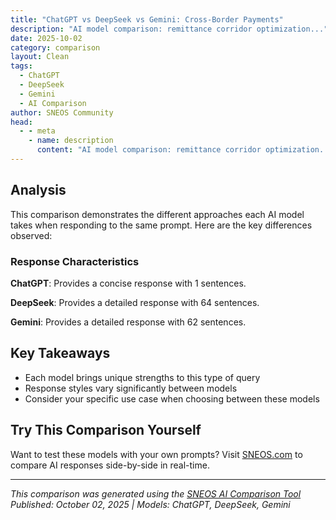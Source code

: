 ```yaml
---
title: "ChatGPT vs DeepSeek vs Gemini: Cross-Border Payments"
description: "AI model comparison: remittance corridor optimization..."
date: 2025-10-02
category: comparison
layout: Clean
tags:
  - ChatGPT
  - DeepSeek
  - Gemini
  - AI Comparison
author: SNEOS Community
head:
  - - meta
    - name: description
      content: "AI model comparison: remittance corridor optimization..."
---
```


<ChatComparison
  title="ChatGPT vs DeepSeek vs Gemini: Cross-Border Payments"
  prompt="remittance corridor optimization"
  :responses='{
    "ChatGPT": "Error calling OpenAI API.",
    "DeepSeek": "Of course. This is a fantastic and complex topic at the intersection of finance, technology, and development economics.\n\n**Remittance Corridor Optimization** is the systematic process of analyzing, improving, and managing the flow of money (remittances) between a specific sending country and a specific receiving country to make it **cheaper, faster, more accessible, transparent, and secure.**\n\nThink of it as a \u0022supply chain\u0022 for money, where the goal is to remove bottlenecks, reduce costs, and improve the end-user experience.\n\n---\n\n### The Core Problem: Why Optimization is Needed\n\nGlobally, remittances are a lifeline for millions, often exceeding foreign direct investment in low and middle-income countries. However, the system is plagued by inefficiencies:\n\n*   **High Costs:** The global average cost to send $200 is still around 6.2% (as of late 2023), far above the UN\u0027s Sustainable Development Goal target of 3%. Some corridors are much more expensive.\n*   **Slow Speed:** Traditional bank transfers can take several days.\n*   **Lack of Transparency:** Hidden fees and unclear exchange rates.\n*   **Limited Access:** Senders and receivers in rural areas may lack access to formal financial services.\n*   **Regulatory Hurdles:** Compliance with Anti-Money Laundering (AML) and Counter-Financing of Terrorism (CFT) rules can be complex and slow down innovation.\n\n---\n\n### Key Levers for Optimizing a Corridor\n\nOptimization requires a multi-pronged approach targeting different parts of the ecosystem.\n\n#### 1. Cost Reduction\nThis is the most critical metric for most users.\n*   **Increasing Competition:** Encouraging new players (especially digital FinTechs and Mobile Money operators) to challenge incumbent money transfer operators (MTOs) and banks.\n*   **Promoting Price Transparency:** Mandating clear disclosure of all fees and the exchange rate upfront, allowing users to compare services easily.\n*   **Infrastructure Efficiency:** Using blockchain/DLT (Distributed Ledger Technology) or more efficient payment rails to lower settlement costs between financial institutions.\n\n#### 2. Speed and Efficiency\n*   **Digitalization:** Shifting from cash-based to account-based or wallet-based transfers, which are near-instantaneous.\n*   **Real-Time Gross Settlement (RTGS) Systems:** Linking the domestic RTGS systems of the two countries to enable faster interbank settlements.\n*   **Automated Compliance:** Using AI and RegTech to streamline AML/CFT checks, reducing manual review times.\n\n#### 3. Accessibility and Financial Inclusion\n*   **Mobile Money Integration:** Partnering with telecom companies to allow senders to transfer directly to a mobile wallet in the recipient\u0027s country (e.g., Send from the USA to a M-Pesa wallet in Kenya).\n*   **Agent Network Expansion:** Expanding the network of cash-in/cash-out points in remote areas.\n*   **User-Centric Design:** Developing simple apps and interfaces in local languages for low-literacy users.\n\n#### 4. Regulatory and Policy Environment\n*   **Harmonizing Regulations:** Aligning AML/CFT and KYC (Know Your Customer) requirements between the two countries to reduce duplication and friction.\n*   **Supporting Interoperability:** Ensuring that different payment systems (e.g., one bank\u0027s app, another\u0027s mobile wallet) can \u0022talk\u0022 to each other.\n*   **Data Protection Laws:** Establishing clear data privacy rules that build user trust without stifling innovation.\n\n#### 5. Transparency and User Empowerment\n*   **Comparison Tools:** Supporting independent websites and apps (e.g., The World Bank\u0027s Remittance Prices Worldwide portal) that allow users to compare costs and services.\n*   **Clear Disclosures:** Enforcing regulations that require a \u0022Total Cost to the User\u0022 disclosure, including all fees and the exchange rate margin.\n\n---\n\n### A Practical Framework for Optimization\n\nHere is a step-by-step approach to optimizing a specific corridor:\n\n1.  **Corridor Diagnosis:**\n    *   **Map the Ecosystem:** Identify all key players: banks, MTOs (Western Union, MoneyGram), FinTechs (Wise, Remitly), Mobile Money operators, telecoms, regulators, and aggregators.\n    *   **Analyze the Data:** Gather data on volume, average transaction size, pricing, speed, and primary channels (cash-to-cash, digital-to-cash, etc.).\n    *   **Identify Pain Points:** Conduct user surveys to understand the biggest frustrations for senders and receivers.\n\n2.  **Stakeholder Engagement:**\n    *   Form a working group with representatives from central banks, financial service providers, and consumer advocacy groups from **both** countries.\n\n3.  **Develop an Action Plan:**\n    *   Based on the diagnosis, prioritize initiatives. For example:\n        *   *If the problem is cost:* Focus on promoting digital competitors and price transparency.\n        *   *If the problem is access:* Focus on expanding mobile money and agent networks.\n        *   *If the problem is slow settlements:* Focus on linking national payment systems.\n\n4.  **Implementation and Monitoring:**\n    *   Execute the plan, pilot new solutions, and closely track KPIs like average cost, transfer time, and digital adoption rates.\n\n---\n\n### Real-World Examples of Successful Optimization\n\n*   **Kenya -\u003E Uganda Corridor:** The deep integration of M-Pesa (Kenya) and MTN Mobile Money (Uganda) has created a highly efficient, low-cost, and fast digital corridor.\n*   **UK -\u003E Poland Corridor:** High competition between traditional MTOs and digital-only FinTechs like Wise and Revolut has driven costs down and improved service quality.\n*   **USA -\u003E Mexico Corridor:** Once dominated by cash, it\u0027s now seeing a surge in account-based and digital wallet transfers, driven by apps like Remitly and Viamericas, which offer lower fees and faster service.\n\n---\n\n### The Role of Technology in Optimization\n\n*   **Blockchain/DLT:** Can create a direct, transparent, and near-instantaneous settlement layer between institutions, bypassing correspondent banks.\n*   **APIs (Application Programming Interfaces):** Allow different financial systems to connect seamlessly. For example, a FinTech app can use an API to verify a recipient\u0027s bank account instantly.\n*   **AI \u0026 Machine Learning:** Used for fraud detection, risk assessment, and automating compliance, reducing costs and transfer times.\n*   **Big Data Analytics:** Helps providers understand user behavior to design better products and identify inefficiencies in the corridor.\n\n### Conclusion\n\n**Remittance corridor optimization is not a one-time project but a continuous process of improvement.** It requires collaboration between the public and private sectors in both the sending and receiving countries. The ultimate goal is to transform remittances from a costly necessity into an efficient, empowering financial tool that drives economic development and improves the lives of millions.",
    "Gemini": "Remittance corridor optimization is the process of improving the efficiency and cost-effectiveness of money transfers between two specific countries or regions. This involves minimizing the cost of sending and receiving money, reducing transfer times, and enhancing the overall user experience. Here\u0027s a breakdown of key areas and strategies for optimization:\n\n**1. Understanding the Remittance Corridor:**\n\n*   **Volume and Flow:**  Analyzing the amount of money moving between the sender and receiver countries.\n*   **Sender and Receiver Demographics:** Understanding the profiles of those sending and receiving money (income levels, locations, tech literacy).\n*   **Current Costs and Fees:**  Identifying all costs associated with transfers (transaction fees, exchange rates, receiving fees).\n*   **Transfer Methods Used:** Determining the prevalent methods (banks, money transfer operators (MTOs), mobile money, online platforms).\n*   **Regulations:**  Navigating the legal and regulatory landscape in both countries (KYC/AML requirements, reporting obligations, licensing).\n*   **Competition:**  Analyzing the competitive landscape of service providers in the corridor.\n*   **Infrastructure:** Assessing the availability of banking infrastructure, internet access, and mobile phone penetration in both countries.\n*   **Barriers to Entry:** Understanding the challenges new entrants face when trying to offer remittance services.\n\n**2. Key Strategies for Optimization:**\n\n*   **Reducing Transaction Costs:**\n    *   **Negotiate Better Exchange Rates:**  Work with financial institutions to secure favorable exchange rates, leveraging bulk transactions or establishing partnerships.\n    *   **Minimize Fees:**  Reduce or eliminate hidden fees, explore partnerships to lower transfer fees, and offer competitive pricing compared to other providers.  Transparency is crucial here.\n    *   **Explore Blockchain and Cryptocurrency Solutions:**  These technologies can potentially bypass traditional banking systems, reducing transaction fees and settlement times. (However, regulatory compliance and volatility are key concerns.)\n    *   **Leverage Technology for Lower Overheads:**  Online and mobile platforms can significantly reduce operational costs compared to brick-and-mortar locations.\n*   **Increasing Speed and Efficiency:**\n    *   **Faster Settlement Times:**  Implement technologies and processes that expedite settlement times.  For example, direct integration with recipient banks can reduce delays.\n    *   **Automated Processes:**  Automate KYC/AML processes, payment processing, and reporting to improve efficiency.\n    *   **Real-Time Tracking:**  Provide senders and receivers with real-time tracking of their transactions.\n    *   **Multiple Payment Options:** Offer various sending and receiving options (e.g., bank transfer, mobile wallet, cash pickup) to cater to different preferences and infrastructure availability.\n*   **Enhancing Accessibility and Convenience:**\n    *   **Wider Network of Agents:**  Expand the network of agents and branches, especially in underserved areas.\n    *   **Mobile and Online Platforms:**  Develop user-friendly mobile apps and online platforms that allow senders to easily initiate transfers from anywhere.\n    *   **Multilingual Support:**  Provide customer support in the languages spoken by the sender and receiver communities.\n    *   **Simplified Processes:**  Streamline the transfer process, making it easy to understand and navigate.\n    *   **Integration with Existing Services:** Partner with retailers, telecom companies, or other businesses to offer remittance services as part of a broader package.\n*   **Improving Transparency and Trust:**\n    *   **Clear Fee Disclosure:**  Clearly display all fees and exchange rates upfront before the transaction is initiated.\n    *   **Secure Transactions:**  Implement robust security measures to protect against fraud and data breaches.\n    *   **Reliable Customer Support:**  Provide responsive and helpful customer support to address any issues or concerns.\n    *   **Building Trust through Brand Reputation:** Establish a positive brand reputation by providing reliable and transparent services.\n*   **Addressing Regulatory Compliance:**\n    *   **Robust KYC/AML Procedures:**  Implement thorough Know Your Customer (KYC) and Anti-Money Laundering (AML) procedures to comply with regulations in both countries.\n    *   **Staying Up-to-Date with Regulations:**  Continuously monitor and adapt to changes in regulatory requirements.\n    *   **Collaboration with Regulators:**  Engage in open communication with regulators to ensure compliance and address any concerns.\n*   **Financial Literacy and Education:**\n    *   **Educate Senders and Receivers:** Provide financial literacy programs to help senders and receivers make informed decisions about remittances.\n    *   **Promote Formal Channels:** Encourage the use of formal remittance channels by highlighting the benefits of security, transparency, and access to financial services.\n\n**3. Technology\u0027s Role:**\n\n*   **Digital Wallets:** Provide convenient and secure storage and transfer of funds.\n*   **Mobile Money:** Facilitate remittances in areas with high mobile phone penetration.\n*   **APIs (Application Programming Interfaces):** Enable seamless integration with other financial institutions and platforms.\n*   **AI (Artificial Intelligence):** Improve fraud detection, KYC/AML compliance, and customer service.\n*   **Blockchain:** Potential for faster, cheaper, and more transparent transactions, but requires careful consideration of regulatory compliance and volatility.\n\n**4. Measuring Success:**\n\n*   **Tracking Key Performance Indicators (KPIs):**\n    *   **Transaction Volume:**  Total amount of money transferred.\n    *   **Transaction Value:**  Average amount per transaction.\n    *   **Cost per Transaction:**  The total cost associated with each transfer.\n    *   **Transfer Time:**  The time it takes for money to reach the recipient.\n    *   **Customer Satisfaction:**  Feedback from senders and receivers.\n    *   **Market Share:**  The company\u0027s share of the remittance market in the corridor.\n*   **Regularly Evaluate and Adjust Strategies:**  Based on performance data, adjust strategies to further optimize the remittance corridor.\n\n**5. Challenges and Considerations:**\n\n*   **Regulatory Uncertainty:**  Rapid changes in regulations can create challenges for remittance providers.\n*   **Competition:**  The remittance market is highly competitive, requiring providers to constantly innovate and improve their services.\n*   **Financial Inclusion:**  Reaching unbanked and underbanked populations can be challenging.\n*   **Fraud and Security Risks:**  Remittance providers must be vigilant about protecting against fraud and security breaches.\n*   **Exchange Rate Volatility:** Fluctuations in exchange rates can impact the value of remittances.\n*   **Infrastructure Limitations:**  Lack of access to banking infrastructure and internet connectivity in some areas can hinder the adoption of digital remittance services.\n\n**In conclusion, optimizing a remittance corridor requires a comprehensive approach that considers the specific needs and challenges of both sender and receiver countries. By focusing on reducing costs, increasing speed, enhancing accessibility, improving transparency, and ensuring regulatory compliance, remittance providers can make it easier and more affordable for people to send money to their loved ones.**\n"
  }'
  published-date="11:01"
/>

## Analysis

This comparison demonstrates the different approaches each AI model takes when responding to the same prompt. Here are the key differences observed:

### Response Characteristics

**ChatGPT**: Provides a concise response with 1 sentences. 

**DeepSeek**: Provides a detailed response with 64 sentences. 

**Gemini**: Provides a detailed response with 62 sentences. 

## Key Takeaways

- Each model brings unique strengths to this type of query
- Response styles vary significantly between models
- Consider your specific use case when choosing between these models

## Try This Comparison Yourself

Want to test these models with your own prompts? Visit [SNEOS.com](https://sneos.com) to compare AI responses side-by-side in real-time.

---

*This comparison was generated using the [SNEOS AI Comparison Tool](https://sneos.com)*
*Published: October 02, 2025 | Models: ChatGPT, DeepSeek, Gemini*
